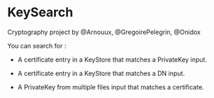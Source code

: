 # KeySearch
Cryptography project by @Arnouux, @GregoirePelegrin, @Onidox

You can search for :

- A certificate entry in a KeyStore that matches a PrivateKey input.

- A certificate entry in a KeyStore that matches a DN input.

- A PrivateKey from multiple files input that matches a certificate.
